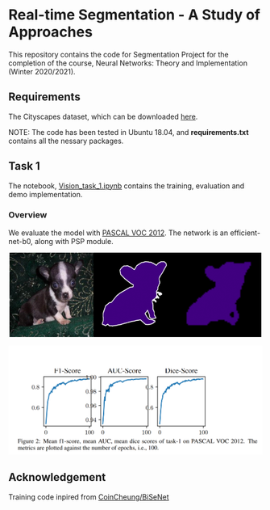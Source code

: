 # Real-time Segmentation - A Study of Approaches
 
This repository contains the code for Segmentation Project for the completion of the course, Neural Networks: Theory and Implementation (Winter 2020/2021). 


## Requirements

The Cityscapes dataset, which can be downloaded  [here](https://www.cityscapes-dataset.com/).

NOTE: The code has been tested in Ubuntu 18.04, and **requirements.txt** contains all the nessary packages.


## Task 1 

The notebook,  [Vision_task_1.ipynb](https://github.com/Chris10M/Vision-Project-Image-Segmentation/blob/main/Task1/Vision_task_1.ipynb "Vision_task_1.ipynb") contains the training, evaluation and demo implementation.  

### Overview 
We evaluate the model with [PASCAL VOC 2012](http://host.robots.ox.ac.uk/pascal/VOC/voc2012/). 
The network is an efficient-net-b0,  along with PSP module. 

<p align="center">
<img src="images/task1/task1.png" alt="task1" width="500"/></br>
</p>

<p align="center">
<img src="images/task1/metric.png" alt="task1-metric" width="600"/></br>
</p>

## Acknowledgement
Training code inpired from  [CoinCheung/BiSeNet](https://github.com/CoinCheung/BiSeNet)
